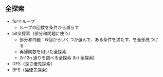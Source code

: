 ## 全探索
- forでループ
    - ループの回数を条件から減らす
- bit全探索（部分和問題に使う）
    - 部分和問題：N個からいくつか選んで、ある条件を満たす、を全部見つける
    - 再帰関数を用いた全探索
    - 2n^2n 通りを調べる全探索 (bit 全探索)
- DFS（深さ優先探索）
- BFS（幅優先探索）


